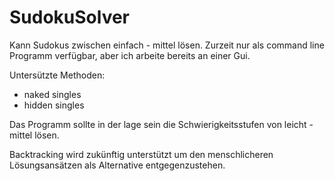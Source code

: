 # SudokuSolver

Kann Sudokus zwischen einfach - mittel lösen. Zurzeit nur als command line Programm verfügbar, aber ich arbeite bereits an einer Gui.

Untersützte Methoden:
  - naked singles
  - hidden singles

Das Programm sollte in der lage sein die Schwierigkeitsstufen von leicht - mittel lösen. 

Backtracking wird zukünftig unterstützt um den menschlicheren Lösungsansätzen als Alternative entgegenzustehen. 
